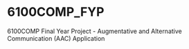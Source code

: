 # 6100COMP_FYP
6100COMP Final Year Project - Augmentative and Alternative Communication (AAC) Application 
